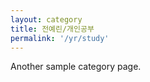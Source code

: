 ```yaml
---
layout: category
title: 전예린/개인공부
permalink: '/yr/study'
---
```


Another sample category page.